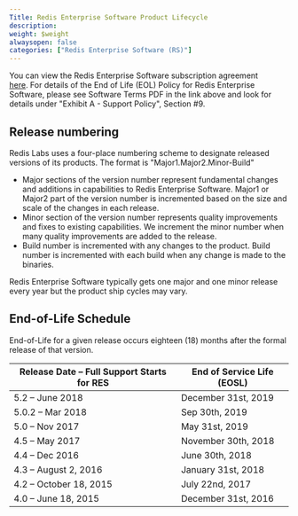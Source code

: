 ```yaml
---
Title: Redis Enterprise Software Product Lifecycle
description: 
weight: $weight
alwaysopen: false
categories: ["Redis Enterprise Software (RS)"]
---
```

You can view the Redis Enterprise Software subscription agreement
[here](https://redislabs.com/company/terms-of-use#software). For details of the End of Life
(EOL) Policy for Redis Enterprise Software, please see Software Terms
PDF in the link above and look for details under "Exhibit A - Support
Policy", Section #9.

## Release numbering

Redis Labs uses a four-place numbering scheme to designate released
versions of its products. The format is "Major1.Major2.Minor-Build"

- Major sections of the version number represent fundamental changes
    and additions in capabilities to Redis Enterprise Software. Major1
    or Major2 part of the version number is incremented based on the
    size and scale of the changes in each release.
- Minor section of the version number represents quality improvements
    and fixes to existing capabilities. We increment the minor number
    when many quality improvements are added to the release.
- Build number is incremented with any changes to the product. Build
    number is incremented with each build when any change is made to the
    binaries.

Redis Enterprise Software typically gets one major and one minor release
every year but the product ship cycles may vary.

## End-of-Life Schedule

End-of-Life for a given release occurs eighteen (18) months after the
formal release of that version.

|  Release Date – Full Support Starts for RES | End of Service Life (EOSL) |
|  ------ | ------ |
|  5.2 – June 2018 | December 31st, 2019 |
|  5.0.2 – Mar 2018 | Sep 30th, 2019 |
|  5.0 – Nov 2017 | May 31st, 2019 |
|  4.5 – May 2017 | November 30th, 2018 |
|  4.4 – Dec 2016 | June 30th, 2018 |
|  4.3 – August 2, 2016 | January 31st, 2018 |
|  4.2 – October 18, 2015 | July 22nd, 2017 |
|  4.0 – June 18, 2015 | December 31st, 2016 |
